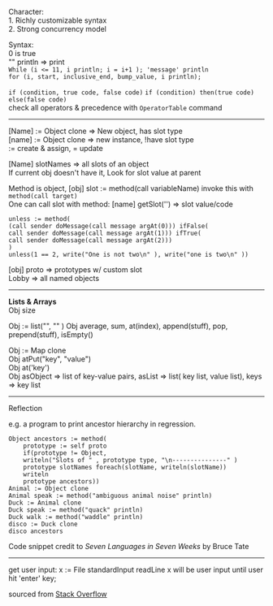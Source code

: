Character:  
	1. Richly customizable syntax  
	2. Strong concurrency model

Syntax:  
0 is true  
"" println => print  
`While (i <= 11, i println; i = i+1 ); 'message' println`  
`for (i, start, inclusive_end, bump_value, i println);`

`if (condition, true code, false code)`
`if (condition) then(true code) else(false code)`  
check all operators & precedence with `OperatorTable` command

---

[Name] := Object clone => New object, has slot type  
[name] := Object clone => new instance, !have slot type  
:= create & assign, = update  

[Name] slotNames => all slots of an object  
If current obj doesn't have it, Look for slot value at parent  

Method is object, 
[obj] slot := method(call variableName)
invoke this with `method(call target)`  
One can call slot with method: [name] getSlot('') => slot value/code  
```
unless := method(
(call sender doMessage(call message argAt(0))) ifFalse(
call sender doMessage(call message argAt(1))) ifTrue(
call sender doMessage(call message argAt(2)))
)
unless(1 == 2, write("One is not two\n" ), write("one is two\n" ))
```


[obj] proto => prototypes w/ custom slot  
Lobby => all named objects

---
**Lists & Arrays**  
Obj size

Obj := list("", "" )
Obj average, sum, at(index), append(stuff), pop, prepend(stuff), isEmpty()

Obj := Map clone  
Obj atPut("key", "value")  
Obj at('key')  
Obj asObject => list of key-value pairs, asList => list( key list, value list), keys => key list

---

Reflection

e.g. a program to print ancestor hierarchy in regression.
```
Object ancestors := method(
    prototype := self proto
    if(prototype != Object,
    writeln("Slots of " , prototype type, "\n---------------" )
    prototype slotNames foreach(slotName, writeln(slotName))
    writeln
    prototype ancestors))
Animal := Object clone
Animal speak := method("ambiguous animal noise" println)
Duck := Animal clone
Duck speak := method("quack" println)
Duck walk := method("waddle" println)
disco := Duck clone
disco ancestors
```

Code snippet credit to *Seven Languages in Seven Weeks* by Bruce Tate

---

get user input: 
x := File standardInput readLine
x will be user input until user hit 'enter' key;

sourced from [Stack Overflow](https://stackoverflow.com/questions/35370002/io-language-user-input#:~:text=On%20the%20topic%20of%20IRC,net%20and%20the%20%23io%20channel.&text=This%20will%20get%20a%20single,and%20capture%20that%20in%20x%20.)
